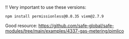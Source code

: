 


!! Very important to use these versions:

```
npm install permissionless@0.0.35 viem@2.7.9
```

Good resource:
https://github.com/safe-global/safe-modules/tree/main/examples/4337-gas-metering/pimlico



